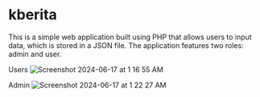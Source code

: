 # kberita
 This is a simple web application built using PHP that allows users to input data, which is stored in a JSON file. The application features two roles: admin and user.

Users
![Screenshot 2024-06-17 at 1 16 55 AM](https://github.com/tolkien404/kberita/assets/11708092/30022152-1780-4059-8799-6f44a975bb73)

Admin
![Screenshot 2024-06-17 at 1 22 27 AM](https://github.com/tolkien404/kberita/assets/11708092/c83dca6b-2414-46b3-b61b-b11b3d7f481f)
